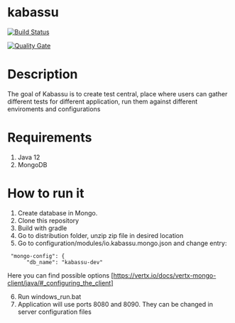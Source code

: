 # kabassu
 
[![Build Status](https://travis-ci.org/Kabassu/kabassu.svg?branch=master)](https://travis-ci.org/Kabassu/kabassu)

[![Quality Gate](https://sonarcloud.io/api/badges/gate?key=io.kabassu)](https://sonarcloud.io/dashboard?id=io.kabassu)

# Description
The goal of Kabassu is to create test central, place where users can gather different tests for different application, run them against different enviroments and configurations

# Requirements

1. Java 12
2. MongoDB

# How to run it

1. Create database in Mongo.
2. Clone this repository
3. Build with gradle
4. Go to distribution folder, unzip zip file in desired location
5. Go to configuration/modules/io.kabassu.mongo.json and change entry:
 ```
  "mongo-config": {
       "db_name": "kabassu-dev"
 ```
Here you can find possible options [https://vertx.io/docs/vertx-mongo-client/java/#_configuring_the_client]

6. Run windows_run.bat
7. Application will use ports 8080 and 8090. They can be changed in server configuration files
